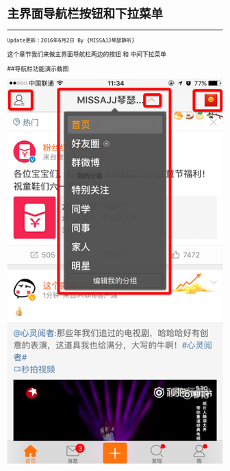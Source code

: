 #  主界面导航栏按钮和下拉菜单
---
```objc
Update更新：2016年6月2日 By {MISSAJJ琴瑟静听} 
```


这个章节我们来做主界面导航栏两边的按钮 和 中间下拉菜单

##导航栏功能演示截图

![image](导航栏功能演示截图.png)